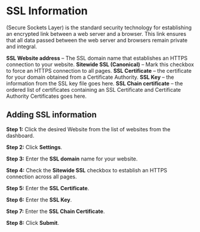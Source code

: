 # SSL Information

(Secure Sockets Layer) is the standard security technology for establishing an encrypted link between a web server and a browser. This link ensures that all data passed between the web server and browsers remain private and integral.


**SSL Website address** – The SSL domain name that establishes an HTTPS connection to your website.
**Sitewide SSL (Canonical)** – Mark this checkbox to force an  HTTPS connection to all pages.
**SSL Certificate** – the certificate for your domain obtained from a Certificate Authority.
**SSL Key** – the information from the SSL key file goes here.
**SSL Chain certificate** – the ordered list of certificates containing an SSL Certificate and Certificate Authority Certificates goes here.

## Adding SSL information

**Step 1:** Click the desired Website from the list of websites from the dashboard.

**Step 2:** Click **Settings**.

**Step 3:** Enter the **SSL domain** name for your website.

**Step 4:** Check the **Sitewide SSL** checkbox to establish an HTTPS connection across all pages.

**Step 5:** Enter the **SSL Certificate**.

**Step 6:** Enter the **SSL Key**.

**Step 7:** Enter the **SSL Chain Certificate**.

**Step 8:** Click **Submit**.
